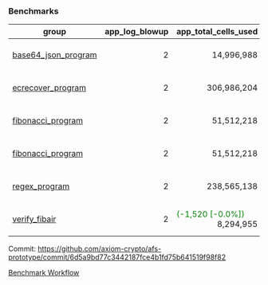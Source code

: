 ### Benchmarks
| group | app_log_blowup | app_total_cells_used | app_total_cycles | app_total_proof_time_ms | leaf_log_blowup | leaf_total_cells_used | leaf_total_cycles | leaf_total_proof_time_ms | instance | alloc |
|---|---|---|---|---|---|---|---|---|---|---|
| [ base64_json_program ](https://github.com/axiom-crypto/afs-prototype/blob/gh-pages/benchmarks-pr/840/individual/base64_json-2-2-64cpu-linux-arm64-mimalloc.md) | <div style='text-align: right'> 2 </div>  | <div style='text-align: right'> 14,996,988 </div>  | <div style='text-align: right'> 217,352 </div>  | <span style='color: red'>(+43.0 [+1.7%])</span><div style='text-align: right'> 2,532.0 </div>  | <div style='text-align: right'> - </div>  | <div style='text-align: right'> - </div>  | <div style='text-align: right'> - </div>  | <div style='text-align: right'> - </div>  | 64cpu-linux-arm64 | mimalloc |
| [ ecrecover_program ](https://github.com/axiom-crypto/afs-prototype/blob/gh-pages/benchmarks-pr/840/individual/ecrecover-2-2-64cpu-linux-arm64-mimalloc.md) | <div style='text-align: right'> 2 </div>  | <div style='text-align: right'> 306,986,204 </div>  | <div style='text-align: right'> 5,786,466 </div>  | <div style='text-align: right'> 38,336.0 </div>  | <div style='text-align: right'> - </div>  | <div style='text-align: right'> - </div>  | <div style='text-align: right'> - </div>  | <div style='text-align: right'> - </div>  | 64cpu-linux-arm64 | mimalloc |
| [ fibonacci_program ](https://github.com/axiom-crypto/afs-prototype/blob/gh-pages/benchmarks-pr/840/individual/fibonacci-2-2-64cpu-linux-arm64-mimalloc.md) | <div style='text-align: right'> 2 </div>  | <div style='text-align: right'> 51,512,218 </div>  | <div style='text-align: right'> 1,500,219 </div>  | <span style='color: red'>(+18.0 [+0.3%])</span><div style='text-align: right'> 6,412.0 </div>  | <div style='text-align: right'> - </div>  | <div style='text-align: right'> - </div>  | <div style='text-align: right'> - </div>  | <div style='text-align: right'> - </div>  | 64cpu-linux-arm64 | mimalloc |
| [ fibonacci_program ](https://github.com/axiom-crypto/afs-prototype/blob/gh-pages/benchmarks-pr/840/individual/fibonacci-2-2-64cpu-linux-x64-jemalloc.md) | <div style='text-align: right'> 2 </div>  | <div style='text-align: right'> 51,512,218 </div>  | <div style='text-align: right'> 1,500,219 </div>  | <span style='color: red'>(+21.0 [+0.3%])</span><div style='text-align: right'> 6,766.0 </div>  | <div style='text-align: right'> - </div>  | <div style='text-align: right'> - </div>  | <div style='text-align: right'> - </div>  | <div style='text-align: right'> - </div>  | 64cpu-linux-x64 | jemalloc |
| [ regex_program ](https://github.com/axiom-crypto/afs-prototype/blob/gh-pages/benchmarks-pr/840/individual/regex-2-2-64cpu-linux-arm64-mimalloc.md) | <div style='text-align: right'> 2 </div>  | <div style='text-align: right'> 238,565,138 </div>  | <div style='text-align: right'> 4,181,072 </div>  | <span style='color: red'>(+11.0 [+0.0%])</span><div style='text-align: right'> 26,843.0 </div>  | <div style='text-align: right'> - </div>  | <div style='text-align: right'> - </div>  | <div style='text-align: right'> - </div>  | <div style='text-align: right'> - </div>  | 64cpu-linux-arm64 | mimalloc |
| [ verify_fibair ](https://github.com/axiom-crypto/afs-prototype/blob/gh-pages/benchmarks-pr/840/individual/verify_fibair-2-2-64cpu-linux-arm64-mimalloc.md) | <div style='text-align: right'> 2 </div>  | <span style='color: green'>(-1,520 [-0.0%])</span><div style='text-align: right'> 8,294,955 </div>  | <span style='color: green'>(-89 [-0.0%])</span><div style='text-align: right'> 198,524 </div>  | <span style='color: red'>(+7.0 [+0.5%])</span><div style='text-align: right'> 1,442.0 </div>  | <div style='text-align: right'> - </div>  | <div style='text-align: right'> - </div>  | <div style='text-align: right'> - </div>  | <div style='text-align: right'> - </div>  | 64cpu-linux-arm64 | mimalloc |


Commit: https://github.com/axiom-crypto/afs-prototype/commit/6d5a9bd77c3442187fce4b1fd75b641519f98f82

[Benchmark Workflow](https://github.com/axiom-crypto/afs-prototype/actions/runs/12041242479)
